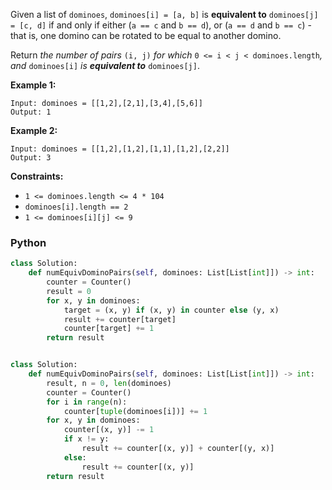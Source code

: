 Given a list of  `dominoes`,  `dominoes[i] = [a, b]`  is  **equivalent to**  `dominoes[j] = [c, d]`  if and only if
either (`a == c`  and  `b == d`), or (`a == d`  and  `b == c`) - that is, one domino can be rotated to be equal to
another domino.

Return  _the number of pairs_ `(i, j)` _for which_ `0 <= i < j < dominoes.length`_, and_ `dominoes[i]`
_is  **equivalent to**_ `dominoes[j]`.

**Example 1:**

```
Input: dominoes = [[1,2],[2,1],[3,4],[5,6]]
Output: 1
```

**Example 2:**

```
Input: dominoes = [[1,2],[1,2],[1,1],[1,2],[2,2]]
Output: 3
```

**Constraints:**

- `1 <= dominoes.length <= 4 * 104`
- `dominoes[i].length == 2`
- `1 <= dominoes[i][j] <= 9`

### Python

```py
class Solution:
    def numEquivDominoPairs(self, dominoes: List[List[int]]) -> int:
        counter = Counter()
        result = 0
        for x, y in dominoes:
            target = (x, y) if (x, y) in counter else (y, x)
            result += counter[target]
            counter[target] += 1
        return result
```

```py

class Solution:
    def numEquivDominoPairs(self, dominoes: List[List[int]]) -> int:
        result, n = 0, len(dominoes)
        counter = Counter()
        for i in range(n):
            counter[tuple(dominoes[i])] += 1
        for x, y in dominoes:
            counter[(x, y)] -= 1
            if x != y:
                result += counter[(x, y)] + counter[(y, x)]
            else:
                result += counter[(x, y)]
        return result
```